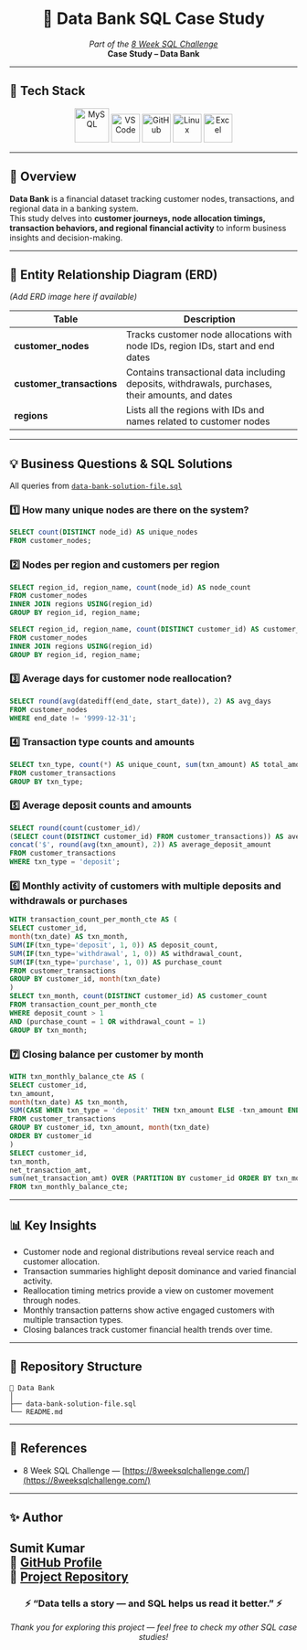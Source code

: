 <h1 align="center">🏦 Data Bank SQL Case Study</h1>
<p align="center">
  <i>Part of the <a href="https://8weeksqlchallenge.com/">8 Week SQL Challenge</a></i><br>
  <b>Case Study – Data Bank</b>
</p>

---

## 🧰 Tech Stack
<p align="center">
  <img src="https://cdn.jsdelivr.net/gh/devicons/devicon/icons/mysql/mysql-original-wordmark.svg" width="60" alt="MySQL"/>
  <img src="https://cdn.jsdelivr.net/gh/devicons/devicon/icons/vscode/vscode-original.svg" width="50" alt="VS Code"/>
  <img src="https://cdn.jsdelivr.net/gh/devicons/devicon/icons/github/github-original.svg" width="50" alt="GitHub"/>
  <img src="https://cdn.jsdelivr.net/gh/devicons/devicon/icons/linux/linux-original.svg" width="50" alt="Linux"/>
  <img src="https://upload.wikimedia.org/wikipedia/commons/7/7f/Microsoft_Office_Excel_%282019–present%29.svg" width="50" alt="Excel"/>
</p>

---

## 📘 Overview
**Data Bank** is a financial dataset tracking customer nodes, transactions, and regional data in a banking system.  
This study delves into **customer journeys, node allocation timings, transaction behaviors, and regional financial activity** to inform business insights and decision-making.

---

## 🧩 Entity Relationship Diagram (ERD)
*(Add ERD image here if available)*

| Table                 | Description                                                                                  |
|-----------------------|----------------------------------------------------------------------------------------------|
| **customer_nodes**        | Tracks customer node allocations with node IDs, region IDs, start and end dates             |
| **customer_transactions** | Contains transactional data including deposits, withdrawals, purchases, their amounts, and dates |
| **regions**               | Lists all the regions with IDs and names related to customer nodes                           |

---

## 💡 Business Questions & SQL Solutions
All queries from [`data-bank-solution-file.sql`](./data-bank-solution-file.sql)

### 1️⃣ How many unique nodes are there on the system?
```sql
SELECT count(DISTINCT node_id) AS unique_nodes
FROM customer_nodes;
```
### 2️⃣ Nodes per region and customers per region
```sql
SELECT region_id, region_name, count(node_id) AS node_count
FROM customer_nodes
INNER JOIN regions USING(region_id)
GROUP BY region_id, region_name;

SELECT region_id, region_name, count(DISTINCT customer_id) AS customer_count
FROM customer_nodes
INNER JOIN regions USING(region_id)
GROUP BY region_id, region_name;
```

### 3️⃣ Average days for customer node reallocation?
```sql
SELECT round(avg(datediff(end_date, start_date)), 2) AS avg_days
FROM customer_nodes
WHERE end_date != '9999-12-31';
```

### 4️⃣ Transaction type counts and amounts
```sql
SELECT txn_type, count(*) AS unique_count, sum(txn_amount) AS total_amount
FROM customer_transactions
GROUP BY txn_type;
```

### 5️⃣ Average deposit counts and amounts
```sql
SELECT round(count(customer_id)/
(SELECT count(DISTINCT customer_id) FROM customer_transactions)) AS average_deposit_count,
concat('$', round(avg(txn_amount), 2)) AS average_deposit_amount
FROM customer_transactions
WHERE txn_type = 'deposit';
```

### 6️⃣ Monthly activity of customers with multiple deposits and withdrawals or purchases
```sql
WITH transaction_count_per_month_cte AS (
SELECT customer_id,
month(txn_date) AS txn_month,
SUM(IF(txn_type='deposit', 1, 0)) AS deposit_count,
SUM(IF(txn_type='withdrawal', 1, 0)) AS withdrawal_count,
SUM(IF(txn_type='purchase', 1, 0)) AS purchase_count
FROM customer_transactions
GROUP BY customer_id, month(txn_date)
)
SELECT txn_month, count(DISTINCT customer_id) AS customer_count
FROM transaction_count_per_month_cte
WHERE deposit_count > 1
AND (purchase_count = 1 OR withdrawal_count = 1)
GROUP BY txn_month;
```

### 7️⃣ Closing balance per customer by month
```sql
WITH txn_monthly_balance_cte AS (
SELECT customer_id,
txn_amount,
month(txn_date) AS txn_month,
SUM(CASE WHEN txn_type = 'deposit' THEN txn_amount ELSE -txn_amount END) AS net_transaction_amt
FROM customer_transactions
GROUP BY customer_id, txn_amount, month(txn_date)
ORDER BY customer_id
)
SELECT customer_id,
txn_month,
net_transaction_amt,
sum(net_transaction_amt) OVER (PARTITION BY customer_id ORDER BY txn_month ROWS BETWEEN UNBOUNDED PRECEDING AND CURRENT ROW) AS closing_balance
FROM txn_monthly_balance_cte;
```

---

## 📊 Key Insights
- Customer node and regional distributions reveal service reach and customer allocation.  
- Transaction summaries highlight deposit dominance and varied financial activity.  
- Reallocation timing metrics provide a view on customer movement through nodes.  
- Monthly transaction patterns show active engaged customers with multiple transaction types.  
- Closing balances track customer financial health trends over time.

---

## 📂 Repository Structure
```
📁 Data Bank
│
├── data-bank-solution-file.sql
└── README.md
```


---

## 🔗 References
- 8 Week SQL Challenge — [https://8weeksqlchallenge.com/](https://8weeksqlchallenge.com/)

---

## ✨ Author
**Sumit Kumar**  
📎 [GitHub Profile](https://github.com/suku-na)  
📂 [Project Repository](https://github.com/suku-na/SQL-PROJECTS/edit/main/8-Week-Challenge/data_bank)
---

<h3 align="center">⚡ “Data tells a story — and SQL helps us read it better.” ⚡</h3>
<p align="center">
  <em>Thank you for exploring this project — feel free to check my other SQL case studies!</em>
</p>





